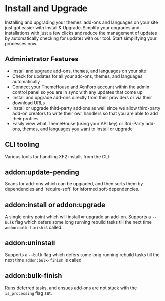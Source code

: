 # Install and Upgrade

Installing and upgrading your themes, add-ons and languages on your site just got easier with Install & Upgrade. Simplify your upgrades and installations with just a few clicks and reduce the management of updates by automatically checking for updates with our tool. Start simplifying your processes now.
​
## Administrator Features
- Install and upgrade add-ons, themes, and languages on your site
- Check for updates for all your add-ons, themes, and languages automatically
- Connect your ThemeHouse and XenForo account within the admin control panel so you are in sync with any updates that come up
- Install and upgrade add-ons directly from their providers or via their download URLs
- Install or upgrade third-party add-ons as well since we allow third-party add-on creators to write their own handlers so that you are able to add their profiles
- Easily view what ThemeHouse (using your API key) or 3rd-Party add-ons, themes, and languages you want to install or upgrade

## CLI tooling

Various tools for handling XF2 installs from the CLI

## addon:update-pending

Scans for add-ons which can be upgraded, and then sorts them by dependencies and 'require-soft' for informed soft-dependencies.

## addon:install or addon:upgrade

A single entry point which will install or upgrade an add-on.
Supports a `--bulk` flag which defers some long running rebuild tasks till the next time `addon:bulk-finish` is called. 

## addon:uninstall

Supports a `--bulk` flag which defers some long running rebuild tasks till the next time `addon:bulk-finish` is called. 

## addon:bulk-finish

Runs deferred tasks, and ensues add-ons are not stuck with the `is_processing` flag set.